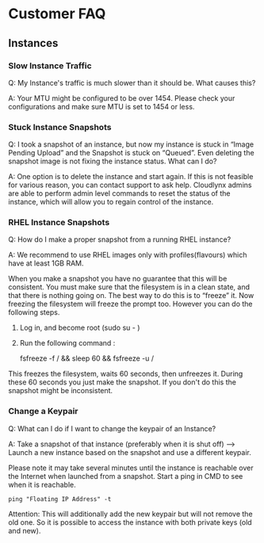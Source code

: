 # Customer FAQ


## Instances

### Slow Instance Traffic
Q: My Instance's traffic is much slower than it should be. What causes this? 

A: Your MTU might be configured to be over 1454. Please check your configurations and make sure MTU is set to 1454 or less. 

### Stuck Instance Snapshots
Q: I took a snapshot of an instance, but now my instance is stuck in “Image Pending Upload” and the Snapshot is stuck on “Queued”. Even deleting the snapshot image is not fixing the instance status. What can I do? 

A: One option is to delete the instance and start again. If this is not feasible for various reason, you can contact support to ask help. Cloudlynx admins are able to perform admin level commands to reset the status of the instance, which will allow you to regain control of the instance. 

### RHEL Instance Snapshots
Q: How do I make a proper snapshot from a running RHEL instance? 

A: We recommend to use RHEL images only with profiles(flavours) which have at least 1GB RAM.

When you make a snapshot you have no guarantee that this will be consistent. You must make sure that the filesystem is in a clean state, and that there is nothing going on. The best way to do this is to 
“freeze” it. Now freezing the filesystem will freeze the prompt too. However you can do the following steps.

1. Log in, and become root (sudo su - )
2. Run the following command :

	fsfreeze -f / && sleep 60 && fsfreeze -u /

This freezes the filesystem, waits 60 seconds, then unfreezes it. During these 60 seconds you just make the snapshot. If you don't do this the snapshot might be inconsistent.

### Change a Keypair
Q: What can I do if I want to change the keypair of an Instance? 

A: Take a snapshot of that instance (preferably when it is shut off) –> Launch a new instance based on the snapshot and use a different keypair.

Please note it may take several minutes until the instance is reachable over the Internet when launched from a snapshot. Start a ping in CMD to see when it is reachable.

	ping "Floating IP Address" -t

Attention: This will additionally add the new keypair but will not remove the old one. So it is possible to access the instance with both private keys (old and new). 

	
